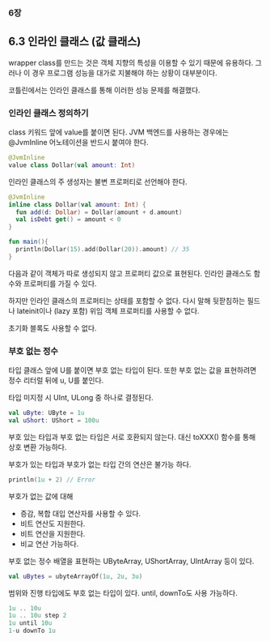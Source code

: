 ### 6장

## 6.3 인라인 클래스 (값 클래스)
wrapper class를 만드는 것은 객체 지향의 특성을 이용할 수 있기 때문에 유용하다. 그러나 이 경우 프로그램 성능을 대가로 지불해야 하는 상황이 대부분이다.

코틀린에서는 인라인 클래스를 통해 이러한 성능 문제를 해결했다.

### 인라인 클래스 정의하기
class 키워드 앞에 value를 붙이면 된다. JVM 백엔드를 사용하는 경우에는 @JvmInline 어노테이션을 반드시 붙여야 한다.

```kotlin
@JvmInline
value class Dollar(val amount: Int)
```

인라인 클래스의 주 생성자는 불변 프로퍼티로 선언해야 한다.
```kotlin
@JvmInline
inline class Dollar(val amount: Int) {
  fun add(d: Dollar) = Dollar(amount + d.amount)
  val isDebt get() = amount < 0
}

fun main(){
  println(Dollar(15).add(Dollar(20)).amount) // 35
}
```
다음과 같이 객체가 따로 생성되지 않고 프로퍼티 값으로 표현된다.
인라인 클래스도 함수와 프로퍼티를 가질 수 있다.

하지만 인라인 클래스의 프로퍼티는 상태를 포함할 수 없다.
다시 말해 뒷팓침하는 필드나 lateinit이나 (lazy 포함) 위임 객체 프로퍼티를 사용할 수 없다.

초기화 블록도 사용할 수 없다.

### 부호 없는 정수
타입 클래스 앞에 U를 붙이면 부호 없는 타입이 된다. 또한 부호 없는 값을 표현하려면 정수 리터럴 뒤에 u, U를 붙인다.

타입 미지정 시 UInt, ULong 중 하나로 결정된다.

```kotlin
val uByte: UByte = 1u
val uShort: UShort = 100u
```

부호 있는 타입과 부호 없는 타입은 서로 호환되지 않는다.
대신 toXXX() 함수를 통해 상호 변환 가능하다.

부호가 있는 타입과 부호가 없는 타입 간의 연산은 불가능 하다.
```kotlin
println(1u + 2) // Error
```

부호가 없는 값에 대해 
- 증감, 복합 대입 연산자를 사용할 수 있다.
- 비트 연산도 지원한다.
- 비트 연산을 지원한다.
- 비교 연산 가능하다.

부호 없는 정수 배열을 표현하는 UByteArray, UShortArray, UIntArray 등이 있다.

```kotlin
val uBytes = ubyteArrayOf(1u, 2u, 3u)
```

범위와 진행 타입에도 부호 없는 타입이 있다. until, downTo도 사용 가능하다.

```kotlin
1u .. 10u
1u .. 10u step 2
1u until 10u
1-u downTo 1u
```